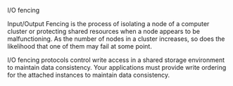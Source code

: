  I/O fencing

Input/Output Fencing is the process of isolating a node of a computer cluster or protecting shared resources when a node appears to be malfunctioning. As the number of nodes in a cluster increases, so does the likelihood that one of them may fail at some point.

I/O fencing protocols control write access in a shared storage environment to maintain data consistency. Your applications must provide write ordering for the attached instances to maintain data consistency.